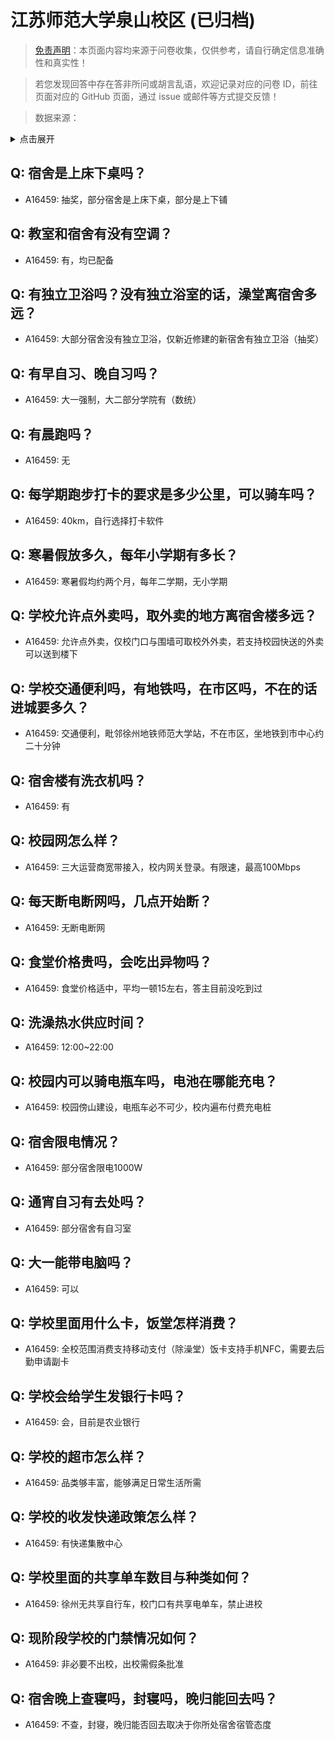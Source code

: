 # 江苏师范大学泉山校区 (已归档)

> [免责声明](https://colleges.chat/#_3)：本页面内容均来源于问卷收集，仅供参考，请自行确定信息准确性和真实性！

> 若您发现回答中存在答非所问或胡言乱语，欢迎记录对应的问卷 ID，前往页面对应的 GitHub 页面，通过 issue 或邮件等方式提交反馈！

> 数据来源：

<details><summary>点击展开</summary>
<ul>
<li>A16459: kasumi@bangdream.moe (2022 年 11 月)</li>
</ul>
</details>

## Q: 宿舍是上床下桌吗？

- A16459: 抽奖，部分宿舍是上床下桌，部分是上下铺

## Q: 教室和宿舍有没有空调？

- A16459: 有，均已配备

## Q: 有独立卫浴吗？没有独立浴室的话，澡堂离宿舍多远？

- A16459: 大部分宿舍没有独立卫浴，仅新近修建的新宿舍有独立卫浴（抽奖）

## Q: 有早自习、晚自习吗？

- A16459: 大一强制，大二部分学院有（数统）

## Q: 有晨跑吗？

- A16459: 无

## Q: 每学期跑步打卡的要求是多少公里，可以骑车吗？

- A16459: 40km，自行选择打卡软件

## Q: 寒暑假放多久，每年小学期有多长？

- A16459: 寒暑假均约两个月，每年二学期，无小学期

## Q: 学校允许点外卖吗，取外卖的地方离宿舍楼多远？

- A16459: 允许点外卖，仅校门口与围墙可取校外外卖，若支持校园快送的外卖可以送到楼下

## Q: 学校交通便利吗，有地铁吗，在市区吗，不在的话进城要多久？

- A16459: 交通便利，毗邻徐州地铁师范大学站，不在市区，坐地铁到市中心约二十分钟

## Q: 宿舍楼有洗衣机吗？

- A16459: 有

## Q: 校园网怎么样？

- A16459: 三大运营商宽带接入，校内网关登录。有限速，最高100Mbps

## Q: 每天断电断网吗，几点开始断？

- A16459: 无断电断网

## Q: 食堂价格贵吗，会吃出异物吗？

- A16459: 食堂价格适中，平均一顿15左右，答主目前没吃到过

## Q: 洗澡热水供应时间？

- A16459: 12:00\~22:00

## Q: 校园内可以骑电瓶车吗，电池在哪能充电？

- A16459: 校园傍山建设，电瓶车必不可少，校内遍布付费充电桩

## Q: 宿舍限电情况？

- A16459: 部分宿舍限电1000W

## Q: 通宵自习有去处吗？

- A16459: 部分宿舍有自习室

## Q: 大一能带电脑吗？

- A16459: 可以

## Q: 学校里面用什么卡，饭堂怎样消费？

- A16459: 全校范围消费支持移动支付（除澡堂）饭卡支持手机NFC，需要去后勤申请副卡

## Q: 学校会给学生发银行卡吗？

- A16459: 会，目前是农业银行

## Q: 学校的超市怎么样？

- A16459: 品类够丰富，能够满足日常生活所需

## Q: 学校的收发快递政策怎么样？

- A16459: 有快递集散中心

## Q: 学校里面的共享单车数目与种类如何？

- A16459: 徐州无共享自行车，校门口有共享电单车，禁止进校

## Q: 现阶段学校的门禁情况如何？

- A16459: 非必要不出校，出校需假条批准

## Q: 宿舍晚上查寝吗，封寝吗，晚归能回去吗？

- A16459: 不查，封寝，晚归能否回去取决于你所处宿舍宿管态度

